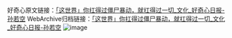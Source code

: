 好奇心原文链接：[「这世界」你扛得过僵尸暴动，就扛得过一切_文化_好奇心日报-孙若空](https://www.qdaily.com/articles/2714.html)
WebArchive归档链接：[「这世界」你扛得过僵尸暴动，就扛得过一切_文化_好奇心日报-孙若空](http://web.archive.org/web/20190623151339/https://www.qdaily.com/articles/2714.html)
![image](http://ww3.sinaimg.cn/large/007d5XDply1g3v6fkf2roj30u02s64qp)